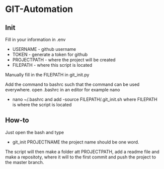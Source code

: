 # GIT-Automation

## Init
Fill in your information in .env
- USERNAME    - github username
- TOKEN       - generate a token for github
- PROJECTPATH - where the project will be created
- FILEPATH    - where this script is located

Manually fill in the FILEPATH in git_init.py

Add the command to bashrc such that the command can be used everywhere.
open .bashrc in an editor for example nano 
- nano ~/.bashrc
and add 
-source FILEPATH/.git_init.sh
where FILEPATH is where the script is located

## How-to
Just open the bash and type
- git_init PROJECTNAME
the project name should be one word.

The script will then make a folder att PROJECTPATH, add a readme file and make a repositoty, where it will to the first commit and push the project to the master branch.

